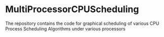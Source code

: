 # MultiProcessorCPUScheduling
The repository contains the code for graphical scheduling of various CPU Process Scheduling Algorithms under various processors
